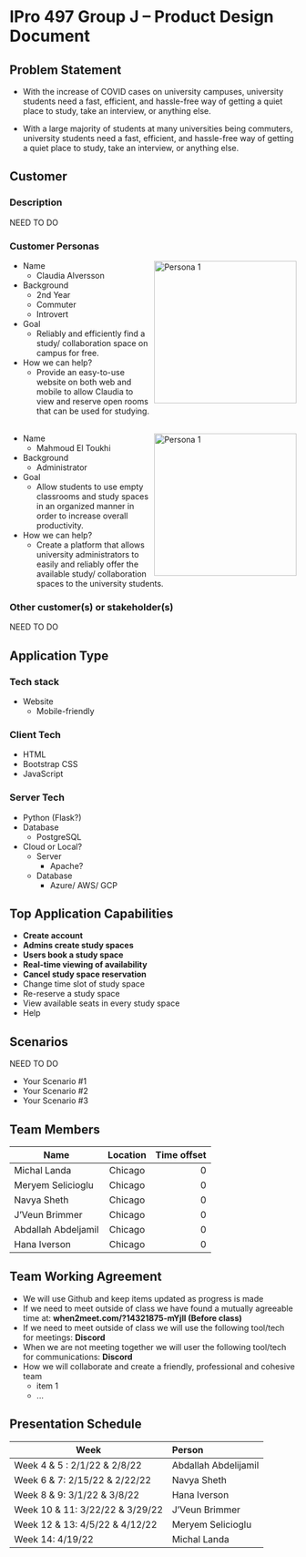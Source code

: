 # IPro 497 Group J – Product Design Document

## Problem Statement

- With the increase of COVID cases on university campuses, university students need a fast, efficient, and hassle-free way of getting a quiet place to study, take an interview, or anything else. 

- With a large majority of students at many universities being commuters, university students need a fast, efficient, and hassle-free way of getting a quiet place to study, take an interview, or anything else.  
 
## Customer
### Description
NEED TO DO
 
### Customer Personas
  <img src="https://imgur.com/pGWfCes.png"
     alt="Persona 1"
     style="width: 250px;"
     align="right"/>
  - Name
    - Claudia Alversson
  - Background
    - 2nd Year
    - Commuter
    - Introvert
  - Goal
    - Reliably and efficiently find a study/ collaboration space on campus for free.
  - How we can help?
    - Provide an easy-to-use website on both web and mobile to allow Claudia to view and reserve open rooms that can be used for studying.  
  &nbsp;  

 
  <img src="https://imgur.com/iLPeEow.png"
     alt="Persona 1"
     style="width: 250px;"
     align="right"
     />
  - Name
    - Mahmoud El Toukhi 
  - Background
    - Administrator
  - Goal
    - Allow students to use empty classrooms and study spaces in an organized manner in order to increase overall productivity.
  - How we can help?
    - Create a platform that allows university administrators to easily and reliably offer the available study/ collaboration spaces to the university students.

### Other customer(s) or stakeholder(s) 
NEED TO DO

 
## Application Type
### Tech stack
- Website
  - Mobile-friendly
### Client Tech 
- HTML
- Bootstrap CSS
- JavaScript 
### Server Tech
- Python (Flask?)
- Database
  - PostgreSQL
- Cloud or Local?
  - Server
    - Apache?
  - Database
    - Azure/ AWS/ GCP    
 
## Top Application Capabilities
- **Create account**
- **Admins create study spaces**
- **Users book a study space**
- **Real-time viewing of availability**
- **Cancel study space reservation**
- Change time slot of study space
- Re-reserve a study space
- View available seats in every study space
- Help

## Scenarios 
NEED TO DO

- Your Scenario #1
- Your Scenario #2
- Your Scenario #3

## Team Members

| Name        | Location           | Time offset  |
| ------------- |:-------------:| -----:|
| Michal Landa | Chicago 	| 0 |
| Meryem Selicioglu | Chicago 	| 0 |
| Navya Sheth | Chicago 	| 0 |
| J’Veun Brimmer | Chicago 	| 0 |
| Abdallah Abdeljamil | Chicago 	| 0 |
| Hana Iverson | Chicago 	| 0 |
		
		

## Team Working Agreement
- We will use Github and keep items updated as progress is made
- If we need to meet outside of class we have found a mutually agreeable time at: **when2meet.com/?14321875-mYjIl (Before class)**
- If we need to meet outside of class we will use the following tool/tech for meetings: **Discord**
- When we are not meeting together we will user the following tool/tech for communications: **Discord**
- How we will collaborate and create a friendly, professional and cohesive team
  - item 1
  - ...

## Presentation Schedule
| Week        | Person           |
| ------------- |:------------| 
| Week 4 & 5 : 2/1/22 & 2/8/22 | Abdallah Abdelijamil |
| Week 6 & 7: 2/15/22 & 2/22/22 | Navya Sheth |
| Week 8 & 9: 3/1/22 & 3/8/22 | Hana Iverson |
| Week 10 & 11: 3/22/22 & 3/29/22 | J’Veun Brimmer |
| Week 12 & 13: 4/5/22 & 4/12/22 | Meryem Selicioglu |
| Week 14: 4/19/22 | Michal Landa |
